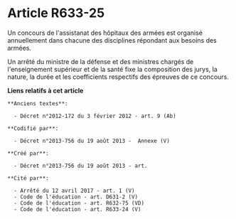 # Article R633-25

Un concours de l'assistanat des hôpitaux des armées est organisé annuellement dans chacune des disciplines répondant aux
besoins des armées.

Un arrêté du ministre de la défense et des ministres chargés de l'enseignement supérieur et de la santé fixe la composition
des jurys, la nature, la durée et les coefficients respectifs des épreuves de ce concours.

**Liens relatifs à cet article**

	**Anciens textes**:

	  - Décret n°2012-172 du 3 février 2012 - art. 9 (Ab)

	**Codifié par**:

	  - Décret n°2013-756 du 19 août 2013 -  Annexe (V)

	**Créé par**:

	  - Décret n°2013-756 du 19 août 2013 - art.

	**Cité par**:

	  - Arrêté du 12 avril 2017 - art. 1 (V)
	  - Code de l'éducation - art. D631-2 (V)
	  - Code de l'éducation - art. R632-75 (VD)
	  - Code de l'éducation - art. R633-24 (V)
